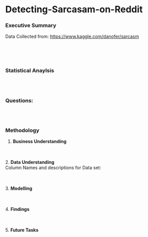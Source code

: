 # Detecting-Sarcasam-on-Reddit
### Executive Summary
Data Collected from: https://www.kaggle.com/danofer/sarcasm
<br><br>


<br><br>
### Statistical Anaylsis

<br><br>
### Questions:

<br><br>
### Methodology
1. **Business Understanding** 

<br> <br>
2. **Data Understanding**  
Column Names and descriptions for Data set:

<br><br>
3. **Modelling**

<br><br>
4. **Findings**

<br><br>
5.  **Future Tasks**


